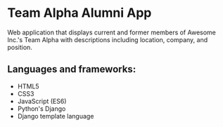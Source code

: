 # Team Alpha Alumni App

Web application that displays current and former members of Awesome Inc.'s Team Alpha with descriptions including location, company, and position. 

## Languages and frameworks:
- HTML5
- CSS3
- JavaScript (ES6)
- Python's Django
- Django template language
